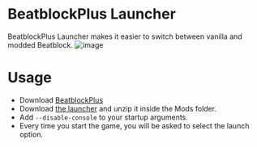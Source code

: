 # BeatblockPlus Launcher
BeatblockPlus Launcher makes it easier to switch between vanilla and modded Beatblock.
![image](https://github.com/user-attachments/assets/0e6a4567-e109-4a17-8557-3d28235e517f)


# Usage
- Download [BeatblockPlus](https://github.com/BeatblockTools/BeatblockPlus)
- Download [the launcher](https://github.com/BeatblockTools/BeatblockPlusLauncher/releases/latest) and unzip it inside the Mods folder.
- Add `--disable-console` to your startup arguments.
- Every time you start the game, you will be asked to select the launch option.
